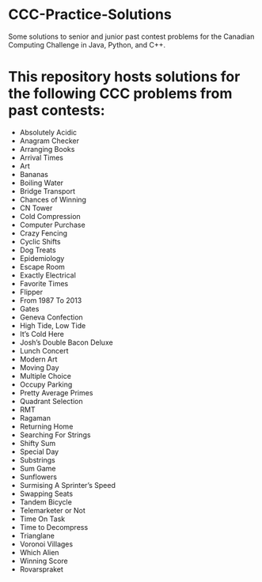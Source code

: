 # CCC-Practice-Solutions
Some solutions to senior and junior past contest problems for the Canadian Computing Challenge in Java, Python, and C++. 

# This repository hosts solutions for the following CCC problems from past contests:
*   Absolutely Acidic
*   Anagram Checker
*   Arranging Books
*   Arrival Times
*   Art
*   Bananas
*   Boiling Water
*   Bridge Transport
*   Chances of Winning
*   CN Tower
*   Cold Compression
*   Computer Purchase
*   Crazy Fencing
*   Cyclic Shifts
*   Dog Treats
*   Epidemiology
*   Escape Room
*   Exactly Electrical
*   Favorite Times
*   Flipper
*   From 1987 To 2013
*   Gates
*   Geneva Confection
*   High Tide, Low Tide
*   It’s Cold Here
*   Josh’s Double Bacon Deluxe
*   Lunch Concert
*   Modern Art
*   Moving Day
*   Multiple Choice
*   Occupy Parking
*   Pretty Average Primes
*   Quadrant Selection
*   RMT
*   Ragaman
*   Returning Home
*   Searching For Strings
*   Shifty Sum
*   Special Day
*   Substrings
*   Sum Game
*   Sunflowers
*   Surmising A Sprinter’s Speed
*   Swapping Seats
*   Tandem Bicycle
*   Telemarketer or Not
*   Time On Task
*   Time to Decompress
*   Trianglane
*   Voronoi Villages
*   Which Alien
*   Winning Score
*   Rovarspraket
